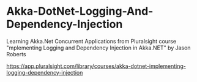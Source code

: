 # Akka-DotNet-Logging-And-Dependency-Injection

Learning Akka.Net Concurrent Applications from Pluralsight course "mplementing Logging and Dependency Injection in Akka.NET" by Jason Roberts

https://app.pluralsight.com/library/courses/akka-dotnet-implementing-logging-dependency-injection
